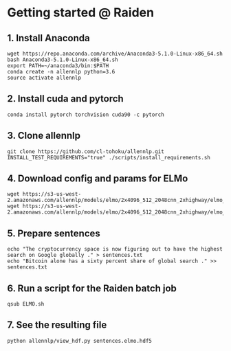 # Getting started @ Raiden

## 1. Install Anaconda
    wget https://repo.anaconda.com/archive/Anaconda3-5.1.0-Linux-x86_64.sh
	bash Anaconda3-5.1.0-Linux-x86_64.sh
	export PATH=~/anaconda3/bin:$PATH
	conda create -n allennlp python=3.6
	source activate allennlp

## 2. Install cuda and pytorch
	conda install pytorch torchvision cuda90 -c pytorch

## 3. Clone allennlp
	git clone https://github.com/cl-tohoku/allennlp.git
	INSTALL_TEST_REQUIREMENTS="true" ./scripts/install_requirements.sh

## 4. Download config and params for ELMo
    wget https://s3-us-west-2.amazonaws.com/allennlp/models/elmo/2x4096_512_2048cnn_2xhighway/elmo_2x4096_512_2048cnn_2xhighway_options.json
    wget https://s3-us-west-2.amazonaws.com/allennlp/models/elmo/2x4096_512_2048cnn_2xhighway/elmo_2x4096_512_2048cnn_2xhighway_weights.hdf5

## 5. Prepare sentences
    echo "The cryptocurrency space is now figuring out to have the highest search on Google globally ." > sentences.txt
    echo "Bitcoin alone has a sixty percent share of global search ." >> sentences.txt

## 6. Run a script for the Raiden batch job
    qsub ELMO.sh

## 7. See the resulting file
    python allennlp/view_hdf.py sentences.elmo.hdf5

